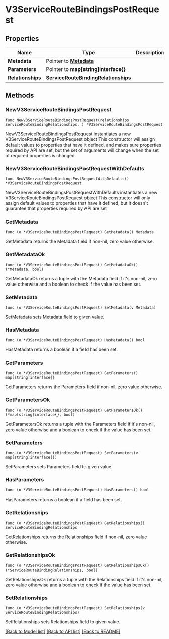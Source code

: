 # V3ServiceRouteBindingsPostRequest

## Properties

Name | Type | Description | Notes
------------ | ------------- | ------------- | -------------
**Metadata** | Pointer to [**Metadata**](Metadata.md) |  | [optional] 
**Parameters** | Pointer to **map[string]interface{}** |  | [optional] 
**Relationships** | [**ServiceRouteBindingRelationships**](ServiceRouteBindingRelationships.md) |  | 

## Methods

### NewV3ServiceRouteBindingsPostRequest

`func NewV3ServiceRouteBindingsPostRequest(relationships ServiceRouteBindingRelationships, ) *V3ServiceRouteBindingsPostRequest`

NewV3ServiceRouteBindingsPostRequest instantiates a new V3ServiceRouteBindingsPostRequest object
This constructor will assign default values to properties that have it defined,
and makes sure properties required by API are set, but the set of arguments
will change when the set of required properties is changed

### NewV3ServiceRouteBindingsPostRequestWithDefaults

`func NewV3ServiceRouteBindingsPostRequestWithDefaults() *V3ServiceRouteBindingsPostRequest`

NewV3ServiceRouteBindingsPostRequestWithDefaults instantiates a new V3ServiceRouteBindingsPostRequest object
This constructor will only assign default values to properties that have it defined,
but it doesn't guarantee that properties required by API are set

### GetMetadata

`func (o *V3ServiceRouteBindingsPostRequest) GetMetadata() Metadata`

GetMetadata returns the Metadata field if non-nil, zero value otherwise.

### GetMetadataOk

`func (o *V3ServiceRouteBindingsPostRequest) GetMetadataOk() (*Metadata, bool)`

GetMetadataOk returns a tuple with the Metadata field if it's non-nil, zero value otherwise
and a boolean to check if the value has been set.

### SetMetadata

`func (o *V3ServiceRouteBindingsPostRequest) SetMetadata(v Metadata)`

SetMetadata sets Metadata field to given value.

### HasMetadata

`func (o *V3ServiceRouteBindingsPostRequest) HasMetadata() bool`

HasMetadata returns a boolean if a field has been set.

### GetParameters

`func (o *V3ServiceRouteBindingsPostRequest) GetParameters() map[string]interface{}`

GetParameters returns the Parameters field if non-nil, zero value otherwise.

### GetParametersOk

`func (o *V3ServiceRouteBindingsPostRequest) GetParametersOk() (*map[string]interface{}, bool)`

GetParametersOk returns a tuple with the Parameters field if it's non-nil, zero value otherwise
and a boolean to check if the value has been set.

### SetParameters

`func (o *V3ServiceRouteBindingsPostRequest) SetParameters(v map[string]interface{})`

SetParameters sets Parameters field to given value.

### HasParameters

`func (o *V3ServiceRouteBindingsPostRequest) HasParameters() bool`

HasParameters returns a boolean if a field has been set.

### GetRelationships

`func (o *V3ServiceRouteBindingsPostRequest) GetRelationships() ServiceRouteBindingRelationships`

GetRelationships returns the Relationships field if non-nil, zero value otherwise.

### GetRelationshipsOk

`func (o *V3ServiceRouteBindingsPostRequest) GetRelationshipsOk() (*ServiceRouteBindingRelationships, bool)`

GetRelationshipsOk returns a tuple with the Relationships field if it's non-nil, zero value otherwise
and a boolean to check if the value has been set.

### SetRelationships

`func (o *V3ServiceRouteBindingsPostRequest) SetRelationships(v ServiceRouteBindingRelationships)`

SetRelationships sets Relationships field to given value.



[[Back to Model list]](../README.md#documentation-for-models) [[Back to API list]](../README.md#documentation-for-api-endpoints) [[Back to README]](../README.md)


